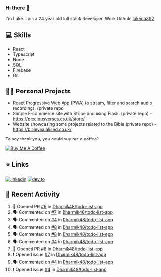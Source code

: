 ### Hi there 👋
I'm Luke. I am a 24 year old full stack developer. Work Github: [lukeca362](https://github.com/lukeca362)

## 💻 Skills 
- React
- Typescript
- Node
- SQL
- Firebase
- Git

## 👷‍♂️ Personal Projects
- React Progressive Web App (PWA) to stream, filter and search audio recordings. (private repo)
- Simple E-commerce site with Stripe and using Flask. (private repo) - https://preciousverses.co.uk/store/
- Website showcasing some projects related to the Bible (private repo) - https://biblevisualised.co.uk/

To say thank you, you could buy me a coffee?

[![Buy Me A Coffee](https://cdn.buymeacoffee.com/buttons/default-black.png)](https://www.buymeacoffee.com/lukeecart)

## ⭐ Links
[![linkedin](https://img.shields.io/badge/linkedin-0A66C2?style=for-the-badge&logo=linkedin)](https://www.linkedin.com/in/luke-cartwright)
[![dev.to](https://img.shields.io/badge/Dev.io-0A0A0A?style=for-the-badge&logo=devdotto)](https://dev.to/lukeecart)

## 📢 Recent Activity
<!--START_SECTION:activity-->
1. 💪 Opened PR [#9](https://github.com/Dharmik48/todo-list-app/pull/9) in [Dharmik48/todo-list-app](https://github.com/Dharmik48/todo-list-app)
2. 🗣 Commented on [#7](https://github.com/Dharmik48/todo-list-app/issues/7) in [Dharmik48/todo-list-app](https://github.com/Dharmik48/todo-list-app)
3. 🗣 Commented on [#4](https://github.com/Dharmik48/todo-list-app/issues/4) in [Dharmik48/todo-list-app](https://github.com/Dharmik48/todo-list-app)
4. 🗣 Commented on [#8](https://github.com/Dharmik48/todo-list-app/issues/8) in [Dharmik48/todo-list-app](https://github.com/Dharmik48/todo-list-app)
5. 🗣 Commented on [#8](https://github.com/Dharmik48/todo-list-app/issues/8) in [Dharmik48/todo-list-app](https://github.com/Dharmik48/todo-list-app)
6. 🗣 Commented on [#4](https://github.com/Dharmik48/todo-list-app/issues/4) in [Dharmik48/todo-list-app](https://github.com/Dharmik48/todo-list-app)
7. 💪 Opened PR [#8](https://github.com/Dharmik48/todo-list-app/pull/8) in [Dharmik48/todo-list-app](https://github.com/Dharmik48/todo-list-app)
8. ❗️ Opened issue [#7](https://github.com/Dharmik48/todo-list-app/issues/7) in [Dharmik48/todo-list-app](https://github.com/Dharmik48/todo-list-app)
9. 🗣 Commented on [#4](https://github.com/Dharmik48/todo-list-app/issues/4) in [Dharmik48/todo-list-app](https://github.com/Dharmik48/todo-list-app)
10. ❗️ Opened issue [#4](https://github.com/Dharmik48/todo-list-app/issues/4) in [Dharmik48/todo-list-app](https://github.com/Dharmik48/todo-list-app)
<!--END_SECTION:activity-->
